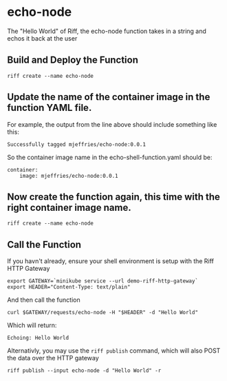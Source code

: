 echo-node
===

The "Hello World" of Riff, the echo-node function takes in a string and echos it back at the user

Build and Deploy the Function
---
```
riff create --name echo-node
```

Update the name of the container image in the function YAML file.
---
For example, the output from the line above should include something like this:
```
Successfully tagged mjeffries/echo-node:0.0.1
```

So the container image name in the echo-shell-function.yaml should be:
```
container:
    image: mjeffries/echo-node:0.0.1
```

Now create the function again, this time with the right container image name.
---
```
riff create --name echo-node
```

Call the Function
---
If you havn't already, ensure your shell environment is setup with the Riff HTTP Gateway
```
export GATEWAY=`minikube service --url demo-riff-http-gateway`
export HEADER="Content-Type: text/plain"
```

And then call the function
```
curl $GATEWAY/requests/echo-node -H "$HEADER" -d "Hello World"
```

Which will return:
```
Echoing: Hello World
```

Alternativly, you may use the `riff publish` command, which will also POST the data over the HTTP gateway

```
riff publish --input echo-node -d "Hello World" -r
```
